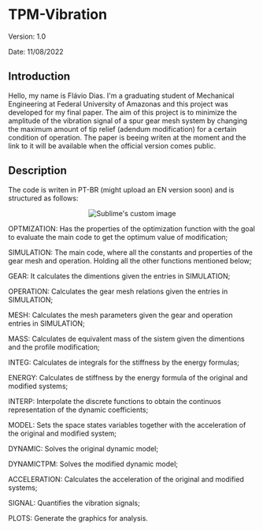 # TPM-Vibration 
  Version: 1.0
  
  Date: 11/08/2022

## Introduction
  Hello, my name is Flávio Dias. I'm a graduating student of Mechanical Engineering at Federal University of Amazonas and this project was developed for my final paper.
  The aim of this project is to minimize the amplitude of the vibration signal of a spur gear mesh system by changing the maximum amount of tip relief (adendum modification) for a certain condition of operation.
  The paper is beeing writen at the moment and the link to it will be available when the official version comes public.

## Description
  The code is writen in PT-BR (might upload an EN version soon) and is structured as follows:
  
  <p align="center">
  <img src="https://i.imgur.com/dvw1BfP.png" alt="Sublime's custom image"/>
  </p>
  
  OPTMIZATION: Has the properties of the optimization function with the goal to evaluate the main code to get the optimum value of modification;
  
  SIMULATION: The main code, where all the constants and properties of the gear mesh and operation. Holding all the other functions mentioned below;
  
  GEAR: It calculates the dimentions given the entries in SIMULATION;
  
  OPERATION: Calculates the gear mesh relations given the entries in SIMULATION;
  
  MESH: Calculates the mesh parameters given the gear and operation entries in SIMULATION;
  
  MASS: Calculates de equivalent mass of the sistem given the dimentions and the profile modification;
  
  INTEG: Calculates de integrals for the stiffness by the energy formulas;
  
  ENERGY: Calculates de stiffness by the energy formula of the original and modified systems;
  
  INTERP: Interpolate the discrete functions to obtain the continuos representation of the dynamic coefficients;
  
  MODEL: Sets the space states variables together with the acceleration of the original and modified system;
  
  DYNAMIC: Solves the original dynamic model;
  
  DYNAMICTPM: Solves the modified dynamic model;
  
  ACCELERATION: Calculates the acceleration of the original and modified systems;
  
  SIGNAL: Quantifies the vibration signals;
  
  PLOTS: Generate the graphics for analysis.
